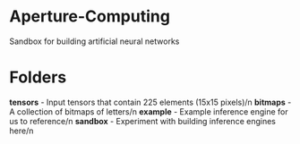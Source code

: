 # Aperture-Computing
Sandbox for building artificial neural networks

# Folders

**tensors** - Input tensors that contain 225 elements (15x15 pixels)/n
**bitmaps** - A collection of bitmaps of letters/n
**example** - Example inference engine for us to reference/n
**sandbox** - Experiment with building inference engines here/n

